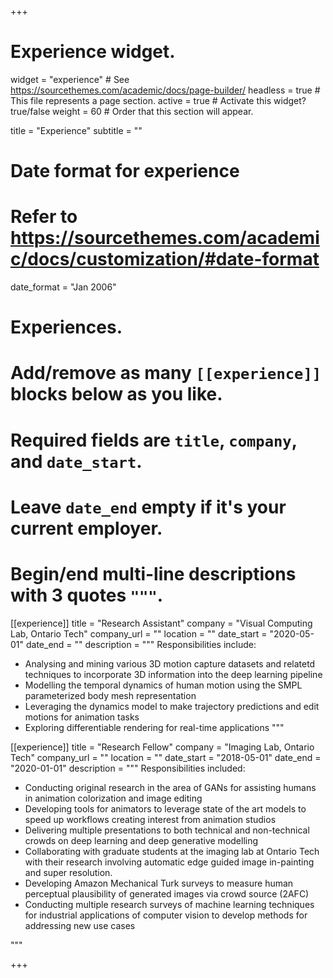 +++
# Experience widget.
widget = "experience"  # See https://sourcethemes.com/academic/docs/page-builder/
headless = true  # This file represents a page section.
active = true  # Activate this widget? true/false
weight = 60  # Order that this section will appear.

title = "Experience"
subtitle = ""

# Date format for experience
#   Refer to https://sourcethemes.com/academic/docs/customization/#date-format
date_format = "Jan 2006"

# Experiences.
#   Add/remove as many `[[experience]]` blocks below as you like.
#   Required fields are `title`, `company`, and `date_start`.
#   Leave `date_end` empty if it's your current employer.
#   Begin/end multi-line descriptions with 3 quotes `"""`.
[[experience]]
  title = "Research Assistant"
  company = "Visual Computing Lab, Ontario Tech"
  company_url = ""
  location = ""
  date_start = "2020-05-01"
  date_end = ""
  description = """
  Responsibilities include:
  * Analysing and mining various 3D motion capture datasets and relatetd techniques to incorporate 3D information into the deep learning pipeline 
  * Modelling the temporal dynamics of human motion using the SMPL parameterized body mesh representation
  * Leveraging the dynamics model to make trajectory predictions and edit motions for animation tasks
  * Exploring differentiable rendering for real-time applications
  """

[[experience]]
  title = "Research Fellow"
  company = "Imaging Lab, Ontario Tech"
  company_url = ""
  location = ""
  date_start = "2018-05-01"
  date_end = "2020-01-01"
  description = """
  Responsibilities included: 
  * Conducting original research in the area of GANs for assisting humans in animation colorization and image editing
  *	Developing tools for animators to leverage state of the art models to speed up workflows creating interest from animation studios
  * Delivering multiple presentations to both technical and non-technical crowds on deep learning and deep generative modelling
  * Collaborating with graduate students at the imaging lab at Ontario   Tech with their research involving automatic edge guided image in-painting and super resolution.
  * Developing Amazon Mechanical Turk surveys to measure human perceptual plausibility of generated images via crowd source (2AFC)
  * Conducting multiple research surveys of machine learning techniques for industrial applications of computer vision to develop methods for addressing new use cases

  """

+++
